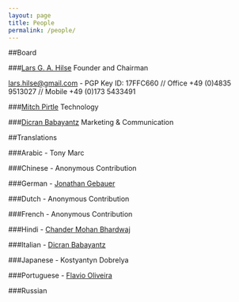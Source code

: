 ```yaml
---
layout: page
title: People
permalink: /people/
---
```

##Board

###[Lars G. A. Hilse](https://de.linkedin.com/in/deutschewebdesign) 
Founder and Chairman 

lars.hilse@gmail.com - PGP Key ID: 17FFC660  // Office +49 (0)4835 9513027 // Mobile +49 (0)173 5433491 

###[Mitch Pirtle](https://www.linkedin.com/in/mitchpirtle)
Technology 

###[Dicran Babayantz](https://it.linkedin.com/in/dicran) 
Marketing & Communication

##Translations

###Arabic - Tony Marc

###Chinese - Anonymous Contribution

###German - [Jonathan Gebauer](https://de.linkedin.com/in/jonathan-gebauer-572b2828/en)

###Dutch - Anonymous Contribution

###French - Anonymous Contribution

###Hindi - [Chander Mohan Bhardwaj](https://in.linkedin.com/in/chanderm73)

###Italian - [Dicran Babayantz](https://it.linkedin.com/in/dicran) 

###Japanese - Kostyantyn Dobrelya

###Portuguese - [Flavio Oliveira](https://nl.linkedin.com/in/flávio-junger-de-oliveira-71811a41/en)

###Russian
